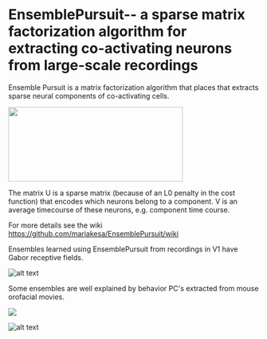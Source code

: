 # EnsemblePursuit-- a sparse matrix factorization algorithm for extracting co-activating neurons from large-scale recordings

Ensemble Pursuit is a matrix factorization algorithm that places that extracts sparse neural components of co-activating cells. 

<img src="https://github.com/mariakesa/EnsemblePursuit/blob/master/Figures/fig11.png" height="150" width="350">

The matrix U is a sparse matrix (because of an L0 penalty in the cost function) that encodes which neurons belong to a component. V is an average timecourse of these neurons, e.g. component time course.

For more details see the wiki https://github.com/mariakesa/EnsemblePursuit/wiki 

Ensembles learned using EnsemblePursuit from recordings in V1 have Gabor receptive fields. 

![alt text](https://github.com/mariakesa/EnsemblePursuit/blob/master/Figures/ep_rec_fields.png)

Some ensembles are well explained by behavior PC's extracted from mouse orofacial movies.

![](https://github.com/mariakesa/EnsemblePursuit/blob/master/Figures/mouse.gif)


![alt text](https://github.com/mariakesa/EnsemblePursuit/blob/master/Figures/Behavior.png)


